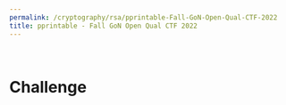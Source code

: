 ```yaml
---
permalink: /cryptography/rsa/pprintable-Fall-GoN-Open-Qual-CTF-2022
title: pprintable - Fall GoN Open Qual CTF 2022
---
```


<br>

# Challenge
